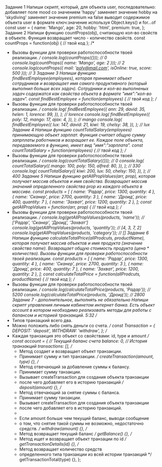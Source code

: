 Задание 1
Напиши скрипт, который, для объекта user, последовательно:
добавляет поле mood со значением 'happy'
заменяет значение hobby на 'skydiving'
заменяет значение premium на false
выводит содержимое объекта user в формате ключ:значение используя Object.keys() и for...of
const user = {
  name: 'Mango',
  age: 20,
  hobby: 'html',
  premium: true,
};
Задание 2
Напиши функцию countProps(obj), считающую кол-во свойств в объекте. Функция возвращает число - количество свойств.
const countProps = function(obj) {
  // твой код
};
/*
 * Вызовы функции для проверки работоспособности твоей реализации.
 */
console.log(countProps({})); // 0
console.log(countProps({ name: 'Mango', age: 2 })); // 2
console.log(countProps({ mail: 'poly@mail.com', isOnline: true, score: 500 })); // 3
Задание 3
Напиши функцию findBestEmployee(employees), которая принимает объект сотрудников и возвращает имя самого продуктивного (который выполнил больше всех задач). Сотрудники и кол-во выполненых задач содержатся как свойства объекта в формате "имя":"кол-во задач".
const findBestEmployee = function(employees) {
  // твой код
};
/*
 * Вызовы функции для проверки работоспособности твоей реализации.
 */
console.log(
  findBestEmployee({
    ann: 29,
    david: 35,
    helen: 1,
    lorence: 99,
  }),
); // lorence
console.log(
  findBestEmployee({
    poly: 12,
    mango: 17,
    ajax: 4,
  }),
); // mango
console.log(
  findBestEmployee({
    lux: 147,
    david: 21,
    kiwi: 19,
    chelsy: 38,
  }),
); // lux
Задание 4
Напиши функцию countTotalSalary(employees) принимающую объект зарплат. Функция считает общую сумму запрплаты работников и возращает ее. Каждое поле объекта, передаваемого в функцию, имеет вид "имя":"зарплата".
const countTotalSalary = function(employees) {
  // твой код
};
/*
 * Вызовы функции для проверки работоспособности твоей реализации.
 */
console.log(countTotalSalary({})); // 0
console.log(
  countTotalSalary({
    mango: 100,
    poly: 150,
    alfred: 80,
  }),
); // 330
console.log(
  countTotalSalary({
    kiwi: 200,
    lux: 50,
    chelsy: 150,
  }),
); // 400
Задание 5
Напиши функцию getAllPropValues(arr, prop), которая получает массив объектов и имя свойства. Возвращает массив значений определенного свойства prop из каждого объекта в массиве.
const products = [
  { name: 'Радар', price: 1300, quantity: 4 },
  { name: 'Сканер', price: 2700, quantity: 3 },
  { name: 'Дроид', price: 400, quantity: 7 },
  { name: 'Захват', price: 1200, quantity: 2 },
];
const getAllPropValues = function(arr, prop) {
  // твой код
};
/*
 * Вызовы функции для проверки работоспособности твоей реализации.
 */
console.log(getAllPropValues(products, 'name')); // ['Радар', 'Сканер', 'Дроид', 'Захват']
console.log(getAllPropValues(products, 'quantity')); // [4, 3, 7, 2]
console.log(getAllPropValues(products, 'category')); // []
Задание 6
Напиши функцию calculateTotalPrice(allProdcuts, productName), которая получает массив объектов и имя продукта (значение свойства name). Возвращает общую стоимость продукта (цена * количество).
Вызовы функции для проверки работоспособности твоей реализации.
const products = [
  { name: 'Радар', price: 1300, quantity: 4 },
  { name: 'Сканер', price: 2700, quantity: 3 },
  { name: 'Дроид', price: 400, quantity: 7 },
  { name: 'Захват', price: 1200, quantity: 2 },
];
const calculateTotalPrice = function(allProdcuts, productName) {
  // твой код
};
/*
 * Вызовы функции для проверки работоспособности твоей реализации.
 */
console.log(calculateTotalPrice(products, 'Радар')); // 5200
console.log(calculateTotalPrice(products, 'Дроид')); // 2800
Задание 7 - дополнительное, выполнять не обязательно
Напиши скрипт управления личным кабинетом интернет банка. Есть объект account в котором необходимо реализовать методы для работы с балансом и историей транзакций.
5:32
/*
 * Типов транзацкий всего два.
 * Можно положить либо снять деньги со счета.
 */
const Transaction = {
  DEPOSIT: 'deposit',
  WITHDRAW: 'withdraw',
};
/*
 * Каждая транзакция это объект со свойствами: id, type и amount
 */
const account = {
  // Текущий баланс счета
  balance: 0,
  // История транзакций
  transactions: [],
  /*
   * Метод создает и возвращает объект транзакции.
   * Принимает сумму и тип транзакции.
   */
  createTransaction(amount, type) {},
  /*
   * Метод отвечающий за добавление суммы к балансу.
   * Принимает сумму танзакции.
   * Вызывает createTransaction для создания объекта транзакции
   * после чего добавляет его в историю транзакций
   */
  deposit(amount) {},
  /*
   * Метод отвечающий за снятие суммы с баланса.
   * Принимает сумму танзакции.
   * Вызывает createTransaction для создания объекта транзакции
   * после чего добавляет его в историю транзакций.
   *
   * Если amount больше чем текущий баланс, выводи сообщение
   * о том, что снятие такой суммы не возможно, недостаточно средств.
   */
  withdraw(amount) {},
  /*
   * Метод возвращает текущий баланс
   */
  getBalance() {},
  /*
   * Метод ищет и возвращает объект транзации по id
   */
  getTransactionDetails(id) {},
  /*
   * Метод возвращает количество средств
   * определенного типа транзакции из всей истории транзакций
   */
  getTransactionTotal(type) {},
};